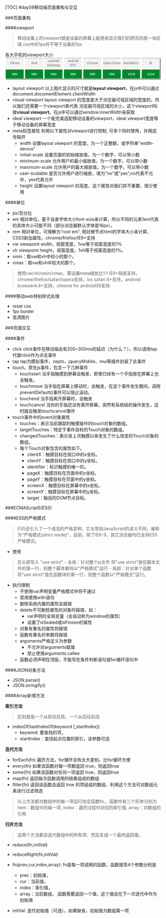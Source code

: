 [TOC]
#day08移动端页面重构与交互


###页面重构

####viewport
>移动设备上的viewport就是设备的屏幕上能用来显示我们的网页的那一块区域
css中的1px并不等于设备的1px

各大手机的viewport大小
![View Port](img/viewport.png "各大手机viewport大小")

* layout viewport
以上图片显示的尺寸就是**layout viewport**，在js中可以通过document.documentElement.clientWidth
* visual viewport
layout viewport 的宽度是大于浏览器可视区域的宽度的，所以我们还需要一个viewport来代表 浏览器可视区域的大小，这个viewport叫做**visual viewport**。在js中可以通过window.innerWidth来获取
* ideal viewport
一个能完美适配移动设备的viewport，ideal viewport宽度等于移动设备的屏幕宽度
* meta标签属性
利用以下属性对viewport进行控制, 可多个同时使用，并用逗号隔开
    - width 设置layout viewport  的宽度，为一个正整数，或字符串"width-device"
    - initial-scale 设置页面的初始缩放值，为一个数字，可以带小数
    - minimum-scale 允许用户的最小缩放值，为一个数字，可以带小数
    - maximum-scale 允许用户的最大缩放值，为一个数字，可以带小数
    - user-scalable 是否允许用户进行缩放，值为"no"或"yes",no代表不允许，yes代表允许
    - height    设置layout viewport  的高度，这个属性对我们并不重要，很少使用


####单位
* px/百分比
* em
相对单位，基于自身字体大小font-size来计算，所以不同的元素1em代表的具体大小可能不同（部分浏览器默认字体是16px）。
* rem
相对单位，可理解为”root em”, 相对根节点html的字体大小来计算，CSS3新加属性，chrome/firefox/IE9+支持
* vw
viewpoint width，视窗宽度，1vw等于视窗宽度的1%
* vh
viewpoint height，视窗高度，1vh等于视窗高度的1%。
* vmin：取vw和vh中较小的那个。
* vmax：取vw和vh中较大的那个。

>使用vw/vh/vmin/vmax，需设置meta缩放比1:1
IE9+局部支持，chrome/firefox/safari/opera支持，ios safari 8+支持，android browser4.4+支持，chrome for android39支持

####移动web特别样式处理
* reset css
* 1px border
* 高清图片


###页面交互

####事件
* click
click事件在移动端会有200~300ms的延迟（为什么？），所以请用tap代替click作为点击事件
* tap
tap为模拟事件，zepto、jqueryMoblie、mui等插件封装了此事件
* touch，原生js事件，包含一下几种事件
    - touchstart  当手指触摸到屏幕会触发，即使已经有一个手指放在屏幕上也会触发。
    - touchmove  当手指在屏幕上移动时，会触发，在这个事件发生期间，调用preventDefault()事件可以阻止滚动。
    - touchend 当手指离开屏幕时，会触发
    - touchcancel 当你的手指还没有离开屏幕，突然有系统级的操作发生，这时就会触发touchcancel事件
* touch事件中的event对象属性
    - touches：表示当前跟踪的触摸操作的touch对象的数组。
    - targetTouches：特定于事件目标的Touch对象的数组。
    - changedTouches：表示自上次触摸以来发生了什么改变的Touch对象的数组。
    - 每个Touch对象包含的属性如下。
        + clientX：触摸目标在视口中的x坐标。
        + clientY：触摸目标在视口中的y坐标。
        + identifier：标识触摸的唯一ID。
        + pageX：触摸目标在页面中的x坐标。
        + pageY：触摸目标在页面中的y坐标。
        + screenX：触摸目标在屏幕中的x坐标。
        + screenY：触摸目标在屏幕中的y坐标。
        + target：触目的DOM节点目标。


###ECMAScript5(ES5)


####ES5的严格模式
>ES5还引入了一个语法的严格变种，它与常规JavaScript的语义不同，被称为”严格模式(strict mode)”，目前，除了IE6-9，其它浏览器均已支持ES5严格模式。

* 使用
>在头部写入 "use strict"
    - 全局：针对整个js文件
    将"use strict"放在脚本文件的第一行，则整个脚本都将以"严格模式"运行
    - 局部：针对单个函数
    将"use strict"放在函数体的第一行，则整个函数以"严格模式"运行。

* 执行限制
    - 不使用var声明变量严格模式中将不通过
    - 禁用使用with语句
    - 删除系统内置的属性会报错
    - delete不可删除属性的对象时报错，如：
        + var声明的全局变量（会自动称为window的属性）
        + 设置了isSealed或isFrozen的属性
    - 对象有重名的属性将报错
    - 函数有重名的参数将报错
    - arguments严格定义为参数
        + 不允许对arguments赋值
        + 禁止使用arguments.callee
    - 函数必须声明在顶层，不能写在条件判断语句或for循环语句中

####JSON对象方法
* JSON.parse()
* JSON.stringify()

####Array新增方法

**索引方法**
>区别就是一个从前往后找，一个从后往前找

* indexOf/lastIndexOf(keyword [,startIndex])
    - keyword: 要查找的项，
    - startIndex：查找起点位置的索引，该参数可选

**迭代方法**

* forEach(fn)
遍历方法，for循环没有太大差别，比for循环方便
* every(fn)
如果该函数对每一项都返回 true，则返回true
* some(fn)
如果该函数对任何一项返回 true，则返回true
* map(fn)
返回每次函数调用的结果组成的数组
* filter(fn)
返回该函数会返回 true 的项组成的数组，利用这个方法可对数组元素进行过滤筛选

>以上方法都对数组中的每一项运行给定函数fn,，函数中有三个形参分别为
item：数组中的每一项,
index：遍历过程中对应的索引值,
array：对数组的引用


**归并方法**
>这两个方法都会迭代数组中的所有项，然后生成一个最终返回值。

* reduce(fn,initVal)
* reduceRight(fn,initVal)

* fn(prev,cur,index,array): fn是每一项调用的函数，函数接受4个参数分别是
    - prev：初始值，
    - cur：当前值，
    - index：索引值，
    - array：当前数组，
    函数需要返回一个值，这个值会在下一次迭代中作为初始值
* initVal: 迭代初始值（可选），如果缺省，初始值为数组第一项


